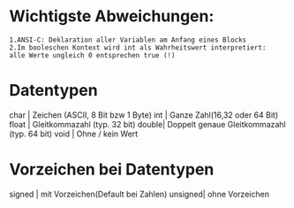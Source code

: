 # Wichtigste Abweichungen: 
	1.ANSI-C: Deklaration aller Variablen am Anfang eines Blocks
	2.Im booleschen Kontext wird int als Wahrheitswert interpretiert:
	alle Werte ungleich 0 entsprechen true (!)

# Datentypen
char  | Zeichen (ASCII, 8 Bit bzw 1 Byte)
int   | Ganze Zahl(16,32 oder 64 Bit)
float | Gleitkommazahl (typ. 32 bit)
double| Doppelt genaue Gleitkommazahl (typ. 64 bit)
void  | Ohne / kein Wert

# Vorzeichen bei Datentypen 

signed  | mit Vorzeichen(Default bei Zahlen)
unsigned| ohne Vorzeichen
